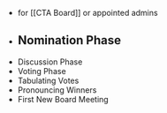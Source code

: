 - for [[CTA Board]] or appointed admins
- Nomination Phase
    - 
- Discussion Phase
- Voting Phase
- Tabulating Votes
- Pronouncing Winners
- First New Board Meeting
